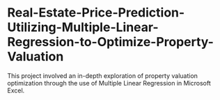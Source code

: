 # Real-Estate-Price-Prediction-Utilizing-Multiple-Linear-Regression-to-Optimize-Property-Valuation
This project involved an in-depth exploration of property valuation optimization through the use of Multiple Linear Regression in Microsoft Excel.
